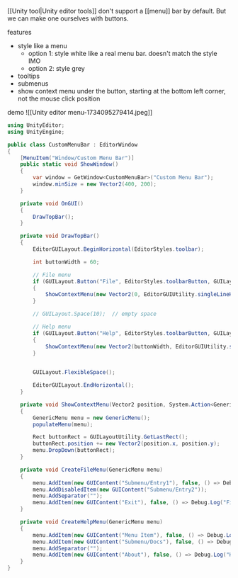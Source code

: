 [[Unity tool|Unity editor tools]] don't support a [[menu]] bar by default.
But we can make one ourselves with buttons.

features
- style like a menu
	- option 1: style white like a real menu bar. doesn't match the style IMO
	- option 2: style grey
- tooltips
- submenus
- show context menu under the button, starting at the bottom left corner, not the mouse click position

demo
![[Unity editor menu-1734095279414.jpeg]]
```c#
using UnityEditor;
using UnityEngine;

public class CustomMenuBar : EditorWindow
{
    [MenuItem("Window/Custom Menu Bar")]
    public static void ShowWindow()
    {
        var window = GetWindow<CustomMenuBar>("Custom Menu Bar");
        window.minSize = new Vector2(400, 200);
    }

    private void OnGUI()
    {
        DrawTopBar();
    }

    private void DrawTopBar()
    {
        EditorGUILayout.BeginHorizontal(EditorStyles.toolbar);

        int buttonWidth = 60;

        // File menu
        if (GUILayout.Button("File", EditorStyles.toolbarButton, GUILayout.Width(buttonWidth)))
        {
            ShowContextMenu(new Vector2(0, EditorGUIUtility.singleLineHeight), CreateFileMenu);
        }

        // GUILayout.Space(10);  // empty space

        // Help menu
        if (GUILayout.Button("Help", EditorStyles.toolbarButton, GUILayout.Width(buttonWidth)))
        {
            ShowContextMenu(new Vector2(buttonWidth, EditorGUIUtility.singleLineHeight), CreateHelpMenu);
        }

            
        GUILayout.FlexibleSpace();

        EditorGUILayout.EndHorizontal();
    }

    private void ShowContextMenu(Vector2 position, System.Action<GenericMenu> populateMenu)
    {
        GenericMenu menu = new GenericMenu();
        populateMenu(menu);

        Rect buttonRect = GUILayoutUtility.GetLastRect();
        buttonRect.position += new Vector2(position.x, position.y);
        menu.DropDown(buttonRect);
    }

    private void CreateFileMenu(GenericMenu menu)
    {
        menu.AddItem(new GUIContent("Submenu/Entry1"), false, () => Debug.Log("File > Submenu > Entry1"));
        menu.AddDisabledItem(new GUIContent("Submenu/Entry2"));
        menu.AddSeparator("");
        menu.AddItem(new GUIContent("Exit"), false, () => Debug.Log("File > Exit"));
    }

    private void CreateHelpMenu(GenericMenu menu)
    {
        menu.AddItem(new GUIContent("Menu Item"), false, () => Debug.Log("Help > Menu Item"));
        menu.AddItem(new GUIContent("Submenu/Docs"), false, () => Debug.Log("Help > Submenu > Docs"));
        menu.AddSeparator("");
        menu.AddItem(new GUIContent("About"), false, () => Debug.Log("Help > About"));
    }
}
```
